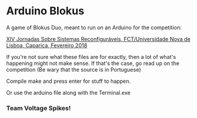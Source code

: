 # Arduino Blokus

A game of Blokus Duo, meant to run on an Arduino for the competition:

[XIV Jornadas Sobre Sistemas Reconfiguráveis, FCT/Universidade Nova de Lisboa, Caparica, Fevereiro 2018](https://web.tecnico.ulisboa.pt/~ist14551/BlokusDuo2018/rules.html)

If you're not sure what these files are for exactly, then a lot of what's happening might not make sense. If that's the case, go read up on the competition (Be wary that the source is in Portuguese)

Compile make and press enter for stuff to happen.

Or use the arduino file along with the Terminal.exe

### Team Voltage Spikes!
